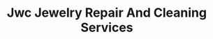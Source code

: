 ---
title: "Jwc Jewelry Repair And Cleaning Services"
url: /quezon-city/jwc-jewelry-repair-and-cleaning-services/
shop: jewelry
---